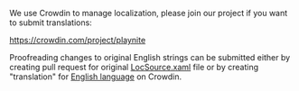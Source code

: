 We use Crowdin to manage localization, please join our project if you want to submit translations:

https://crowdin.com/project/playnite

Proofreading changes to original English strings can be submitted either by creating pull request for original [LocSource.xaml](https://github.com/JosefNemec/Playnite/blob/devel/source/Playnite/Localization/LocSource.xaml) file or by creating "translation" for [English language](https://crowdin.com/project/playnite/en) on Crowdin.